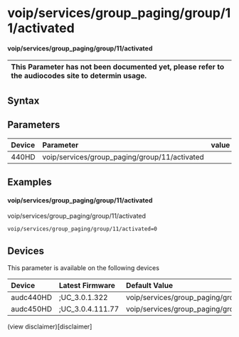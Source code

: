 ﻿---
description: voip/services/group_paging/group/11/activated
search: false
---

# voip/services/group_paging/group/11/activated

#### voip/services/group_paging/group/11/activated


| This Parameter has not been documented yet, please refer to the audiocodes site to determin usage.  | 
| :--- |

## Syntax

## Parameters
|Device|Parameter|value|Description|
|:---|:---|:---|:---|
| 440HD | voip/services/group_paging/group/11/activated |  |  |

## Examples
#### voip/services/group_paging/group/11/activated

voip/services/group_paging/group/11/activated

```
voip/services/group_paging/group/11/activated=0
```

## Devices
This parameter is available on the following devices

| Device | Latest Firmware | Default Value |
|:---|:---|:---|
| audc440HD | ;UC_3.0.1.322 | voip/services/group_paging/group/11/activated=0 
| audc450HD | ;UC_3.0.4.111.77 | voip/services/group_paging/group/11/activated=0 

(view disclaimer)[disclaimer]
